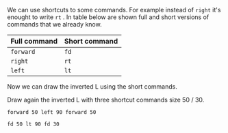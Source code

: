 We can use shortcuts to some commands.
For example instead of ```right``` it's enought to write ```rt``` . In table below are shown full and short versions of commands that we already know.

| Full command  | Short command |
| ------------- | ------------- |
| ```forward``` | ```fd```      |
| ```right```   | ```rt```      |
| ```left```    | ```lt```      |


Now we can draw the inverted L using the short commands.

Draw again the inverted L with three shortcut commands size 50 / 30.

```init
forward 50 left 90 forward 50
```

```result
fd 50 lt 90 fd 30
```